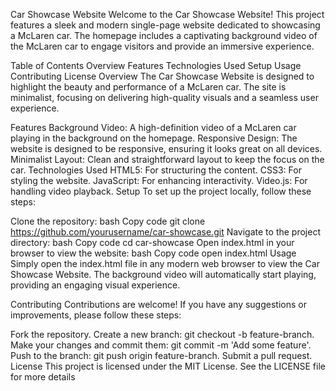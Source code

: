 Car Showcase Website
Welcome to the Car Showcase Website! This project features a sleek and modern single-page website dedicated to showcasing a McLaren car. The homepage includes a captivating background video of the McLaren car to engage visitors and provide an immersive experience.

Table of Contents
Overview
Features
Technologies Used
Setup
Usage
Contributing
License
Overview
The Car Showcase Website is designed to highlight the beauty and performance of a McLaren car. The site is minimalist, focusing on delivering high-quality visuals and a seamless user experience.

Features
Background Video: A high-definition video of a McLaren car playing in the background on the homepage.
Responsive Design: The website is designed to be responsive, ensuring it looks great on all devices.
Minimalist Layout: Clean and straightforward layout to keep the focus on the car.
Technologies Used
HTML5: For structuring the content.
CSS3: For styling the website.
JavaScript: For enhancing interactivity.
Video.js: For handling video playback.
Setup
To set up the project locally, follow these steps:

Clone the repository:
bash
Copy code
git clone https://github.com/yourusername/car-showcase.git
Navigate to the project directory:
bash
Copy code
cd car-showcase
Open index.html in your browser to view the website:
bash
Copy code
open index.html
Usage
Simply open the index.html file in any modern web browser to view the Car Showcase Website. The background video will automatically start playing, providing an engaging visual experience.

Contributing
Contributions are welcome! If you have any suggestions or improvements, please follow these steps:

Fork the repository.
Create a new branch: git checkout -b feature-branch.
Make your changes and commit them: git commit -m 'Add some feature'.
Push to the branch: git push origin feature-branch.
Submit a pull request.
License
This project is licensed under the MIT License. See the LICENSE file for more details
